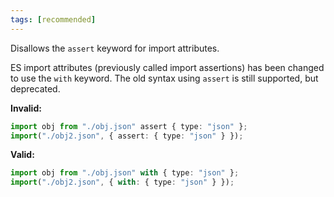 ```yaml
---
tags: [recommended]
---
```


Disallows the `assert` keyword for import attributes.

ES import attributes (previously called import assertions) has been changed to
use the `with` keyword. The old syntax using `assert` is still supported, but
deprecated.

**Invalid:**

```typescript
import obj from "./obj.json" assert { type: "json" };
import("./obj2.json", { assert: { type: "json" } });
```

**Valid:**

```typescript
import obj from "./obj.json" with { type: "json" };
import("./obj2.json", { with: { type: "json" } });
```

